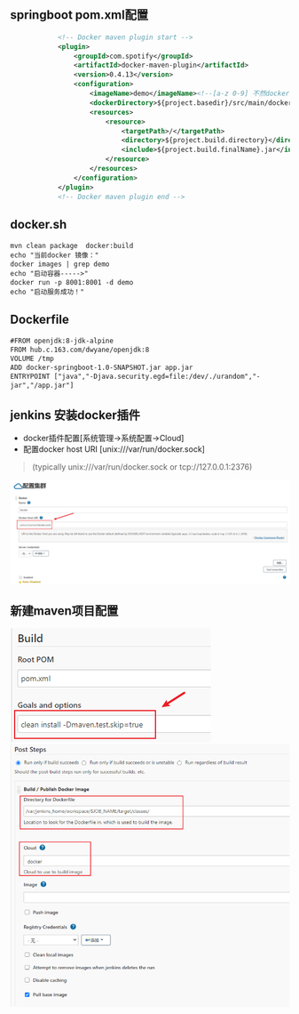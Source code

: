 ## springboot pom.xml配置
```xml
            <!-- Docker maven plugin start -->
            <plugin>
                <groupId>com.spotify</groupId>
                <artifactId>docker-maven-plugin</artifactId>
                <version>0.4.13</version>
                <configuration>
                    <imageName>demo</imageName><!--[a-z 0-9] 不然docker:build会报错-->
                    <dockerDirectory>${project.basedir}/src/main/docker</dockerDirectory>
                    <resources>
                        <resource>
                            <targetPath>/</targetPath>
                            <directory>${project.build.directory}</directory>
                            <include>${project.build.finalName}.jar</include>
                        </resource>
                    </resources>
                </configuration>
            </plugin>
            <!-- Docker maven plugin end -->
```
## docker.sh
```shell
mvn clean package  docker:build
echo "当前docker 镜像："
docker images | grep demo
echo "启动容器----->"
docker run -p 8001:8001 -d demo
echo "启动服务成功！"
```
## Dockerfile 
```shell
#FROM openjdk:8-jdk-alpine
FROM hub.c.163.com/dwyane/openjdk:8
VOLUME /tmp
ADD docker-springboot-1.0-SNAPSHOT.jar app.jar
ENTRYPOINT ["java","-Djava.security.egd=file:/dev/./urandom","-jar","/app.jar"]
```
## jenkins 安装docker插件
- docker插件配置[系统管理->系统配置->Cloud]
- 配置docker host URI [unix:///var/run/docker.sock]
> (typically unix:///var/run/docker.sock or tcp://127.0.0.1:2376)

![img.png](img/img.png)
## 新建maven项目配置
![img_1.png](img/img_1.png)
![img_2.png](img/img_2.png)
